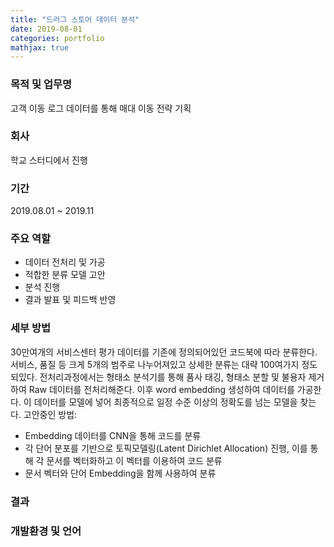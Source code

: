 ```yaml
---
title: "드러그 스토어 데이터 분석"
date: 2019-08-01
categories: portfolio
mathjax: true
---
```


### 목적 및 업무명

고객 이동 로그 데이터를 통해 매대 이동 전략 기획



### 회사

학교 스터디에서 진행



### 기간

2019.08.01 ~ 2019.11



### 주요 역할

- 데이터 전처리 및 가공
- 적합한 분류 모델 고안
- 분석 진행
- 결과 발표 및 피드백 반영



### 세부 방법

30만여개의 서비스센터 평가 데이터를 기존에 정의되어있던 코드북에 따라 분류한다. 서비스, 품질 등 크게 5개의 범주로 나누어져있고 상세한 분류는 대략 100여가지 정도 되있다. 전처리과정에서는 형태소 분석기를 통해 품사 태깅, 형태소 분할 및 불용자 제거하여 Raw 데이터를 전처리해준다. 이후 word embedding  생성하여 데이터를 가공한다. 이 데이터를 모델에 넣어 최종적으로 일정 수준 이상의 정확도를 넘는 모델을 찾는다. 고안중인 방법:

- Embedding 데이터를 CNN을 통해 코드를 분류
- 각 단어 분포를 기반으로 토픽모델링(Latent Dirichlet Allocation) 진행, 이를 통해 각 문서를 벡터화하고 이 벡터를 이용하여 코드 분류
- 문서 벡터와 단어 Embedding을 함께 사용하여 분류



### 결과





### 개발환경 및 언어

